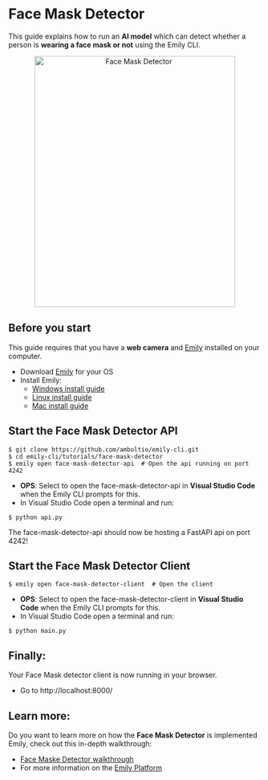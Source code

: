 # Face Mask Detector  

[comment]: <> (The following demonstration shows how to easily get started using a Face Mask Detector, implemented in the Emily API template provided by the [Emily]&#40;http://ambolt.io/emily&#41; tool.)

This guide explains how to run an **AI model** which can detect whether a person is **wearing a face mask or not** using the Emily CLI. 

<div align="center">
<img src="https://github.com/amboltio/emily-cli/blob/main/tutorials/face-mask-detector/face-mask-detector-client/static/imgs/face_mask_detector.png" alt="Face Mask Detector" width="400" height="500"/>
</div>

## Before you start
This guide requires that you have a **web camera** and [Emily](https://ambolt.io/emily-ai/) installed on your computer.
- Download [Emily](https://github.com/amboltio/emily-cli/releases/latest) for your OS
- Install Emily:
  - [Windows install guide](https://github.com/amboltio/emily-cli/wiki/How-to-install-Emily-on-Windows)
  - [Linux install guide](https://github.com/amboltio/emily-cli/wiki/How-to-install-Emily-on-Linux)
  - [Mac install guide](https://github.com/amboltio/emily-cli/wiki/How-to-install-emily-on-Mac)



## Start the Face Mask Detector API
```console
$ git clone https://github.com/amboltio/emily-cli.git
$ cd emily-cli/tutorials/face-mask-detector 
$ emily open face-mask-detector-api  # Open the api running on port 4242
```

- **OPS**: Select to open the face-mask-detector-api in **Visual Studio Code** when the Emily CLI prompts for this.
- In Visual Studio Code open a terminal and run:
```console
$ python api.py
```

The face-mask-detector-api should now be hosting a FastAPI api on port 4242!

## Start the Face Mask Detector Client
```console
$ emily open face-mask-detector-client  # Open the client 
```
- **OPS**: Select to open the face-mask-detector-client in **Visual Studio Code** when the Emily CLI prompts for this.
- In Visual Studio Code open a terminal and run:
```console
$ python main.py
```
## Finally:
Your Face Mask detector client is now running in your browser.
- Go to http://localhost:8000/ 



## Learn more: 

Do you want to learn more on how the **Face Mask Detector** is implemented Emily, check out this in-depth walkthrough:

- [Face Maske Detector walkthrough](https://github.com/amboltio/emily-cli/wiki/Face-mask-detection)
- For more information on the [Emily Platform](https://ambolt.io/emily-ai/) 
